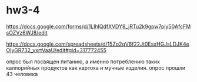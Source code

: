 # hw3-4
https://docs.google.com/forms/d/1LIhlQdfXVDY8_jRTu2k9gpw7piy50AfcFMsOZVz6WJ8/edit

https://docs.google.com/spreadsheets/d/15Zo2qV6f22Jt0EsxHGJsLDJK4eOlyGR732_vxrtVaaU/edit#gid=317772455

опрос был посвящен питанию, а именно потреблению таких каллорийных продуктов как картоха и мучные изделия.
опрос прошли 43 человека


